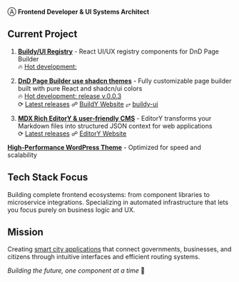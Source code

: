 Ⓐ **Frontend Developer & UI Systems Architect**

## Current Project 

1. **[Buildy/UI Registry](https://github.com/buildy-ui/ui)** - React UI/UX registry components for DnD Page Builder  
🔥 [Hot development:](https://github.com/buildy-ui/ui/commits/blocks/)

2. **[DnD Page Builder use shadcn themes](https://github.com/alexy-os/page-builder)** - Fully customizable page builder built with pure React and shadcn/ui colors  
🔥 [Hot development: release v.0.0.3](https://github.com/alexy-os/page-builder/commits/v.0.0.3-beta.1/)  
⟳ [Latest releases](https://github.com/alexy-os/page-builder/releases) ☍ [BuildY Website](https://builddy.vercel.app/) ⥂ [buildy-ui](https://github.com/buildy-ui/ui) 

3. **[MDX Rich EditorY & user-friendly CMS](https://github.com/alexy-os/mdx-editory)** - EditorY transforms your Markdown files into structured JSON context for web applications  
⟳ [Latest releases](https://github.com/alexy-os/mdx-editory/releases) ☍ [EditorY Website](https://editory.vercel.app/)

**[High-Performance WordPress Theme](https://github.com/alexy-os/wp-fasty)** - Optimized for speed and scalability

## Tech Stack Focus

Building complete frontend ecosystems: from component libraries to microservice integrations. Specializing in automated infrastructure that lets you focus purely on business logic and UX.

## Mission

Creating [smart city applications](https://ecocity.alexy-os.com/) that connect governments, businesses, and citizens through intuitive interfaces and efficient routing systems.

*Building the future, one component at a time* 🎯

